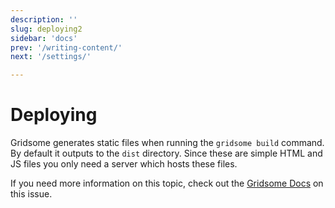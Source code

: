 ```yaml
---
description: ''
slug: deploying2
sidebar: 'docs'
prev: '/writing-content/'
next: '/settings/'

---
```


# Deploying

Gridsome generates static files when running the `gridsome build` command. By default it outputs to the `dist` directory.
Since these are simple HTML and JS files you only need a server which hosts these files.

If you need more information on this topic, check out the [Gridsome Docs](https://gridsome.org/docs/deploy-to-netlify/) on this issue.